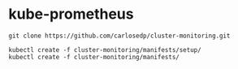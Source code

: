 # kube-prometheus

```
git clone https://github.com/carlosedp/cluster-monitoring.git
```

```
kubectl create -f cluster-monitoring/manifests/setup/
kubectl create -f cluster-monitoring/manifests/
```
